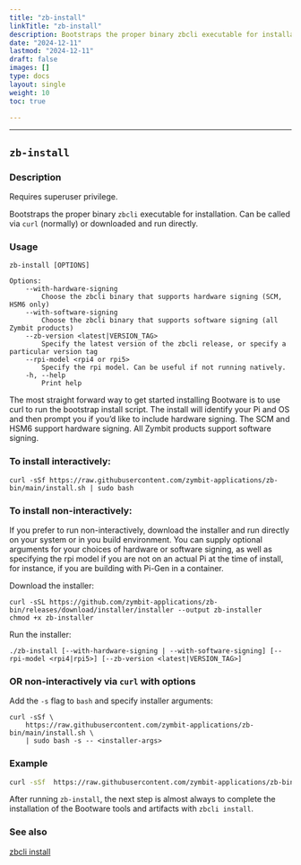 ```yaml
---
title: "zb-install"
linkTitle: "zb-install"
description: Bootstraps the proper binary zbcli executable for installation
date: "2024-12-11"
lastmod: "2024-12-11"
draft: false
images: []
type: docs
layout: single
weight: 10
toc: true

---
```


-----

## `zb-install`

### Description

Requires superuser privilege.  

Bootstraps the proper binary `zbcli` executable for installation. Can be called via `curl` (normally) or downloaded and run directly.

### Usage

```
zb-install [OPTIONS]

Options:
    --with-hardware-signing
        Choose the zbcli binary that supports hardware signing (SCM, HSM6 only)
    --with-software-signing
        Choose the zbcli binary that supports software signing (all Zymbit products)
    --zb-version <latest|VERSION_TAG>
        Specify the latest version of the zbcli release, or specify a particular version tag
    --rpi-model <rpi4 or rpi5>
        Specify the rpi model. Can be useful if not running natively. 
    -h, --help
        Print help
```

The most straight forward way to get started installing Bootware is to use curl to run the bootstrap install script. The install will identify your Pi and OS and then prompt you if you’d like to include hardware signing. The SCM and HSM6 support hardware signing. All Zymbit products support software signing. 

### To install interactively:

```
curl -sSf https://raw.githubusercontent.com/zymbit-applications/zb-bin/main/install.sh | sudo bash
```

### To install non-interactively:

If you prefer to run non-interactively, download the installer and run directly on your system or in you build environment. You can supply optional arguments for your choices of hardware or software signing, as well as specifying the rpi model if you are not on an actual Pi at the time of install, for instance, if you are building with Pi-Gen in a container.

Download the installer:

```
curl -sSL https://github.com/zymbit-applications/zb-bin/releases/download/installer/installer --output zb-installer
chmod +x zb-installer
```

Run the installer:

```
./zb-install [--with-hardware-signing | --with-software-signing] [--rpi-model <rpi4|rpi5>] [--zb-version <latest|VERSION_TAG>]
```

### OR non-interactively via `curl` with options

Add the `-s` flag to `bash` and specify installer arguments:
```
curl -sSf \
    https://raw.githubusercontent.com/zymbit-applications/zb-bin/main/install.sh \
    | sudo bash -s -- <installer-args>
```

### Example

```bash
curl -sSf  https://raw.githubusercontent.com/zymbit-applications/zb-bin/main/install.sh | sudo bash -s -- --rpi-model rpi4
```

After running `zb-install`, the next step is almost always to complete the installation of the Bootware tools and artifacts with `zbcli install`.

### See also

[zbcli install](../install)

